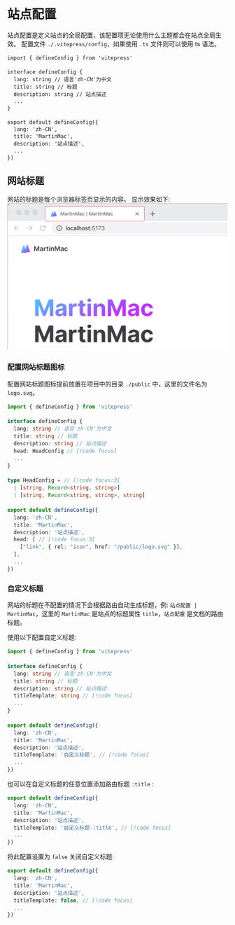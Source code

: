 # 站点配置

站点配置是定义站点的全局配置，该配置项无论使用什么主题都会在站点全局生效。
配置文件 `./.vitepress/config`，如果使用 `.ts` 文件则可以使用 ts 语法。

```ts{4-6,11-13}
import { defineConfig } from 'vitepress'

interface defineConfig {
  lang: string // 语言'zh-CN'为中文
  title: string // 标题
  description: string // 站点描述
  ...
}

export default defineConfig({
  lang: 'zh-CN',
  title: 'MartinMac',
  description: '站点描述',
  ...
})
```

## 网站标题

网站的标题是每个浏览器标签页显示的内容。
显示效果如下:
![网站标题](/public/images/title.png)

### 配置网站标题图标

配置网站标题图标提前放置在项目中的目录 `./public` 中，这里的文件名为 `logo.svg`。

```ts
import { defineConfig } from 'vitepress'

interface defineConfig {
  lang: string // 语言'zh-CN'为中文
  title: string // 标题
  description: string // 站点描述
  head: HeadConfig // [!code focus]
  ...
}

type HeadConfig = // [!code focus:3]
  | [string, Record<string, string>]
  | [string, Record<string, string>, string]

export default defineConfig({
  lang: 'zh-CN',
  title: 'MartinMac',
  description: '站点描述',
  head: [ // [!code focus:3]
    ["link", { rel: "icon", href: "/public/logo.svg" }],
  ],
  ...
})
```

### 自定义标题

网站的标题在不配置的情况下会根据路由自动生成标题，例: `站点配置 | MartinMac`，这里的 `MartinMac` 是站点的标题属性 `title`，`站点配置` 是文档的路由标题。

使用以下配置自定义标题:

```ts
import { defineConfig } from 'vitepress'

interface defineConfig {
  lang: string // 语言'zh-CN'为中文
  title: string // 标题
  description: string // 站点描述
  titleTemplate: string // [!code focus]
  ...
}

export default defineConfig({
  lang: 'zh-CN',
  title: 'MartinMac',
  description: '站点描述',
  titleTemplate: '自定义标题', // [!code focus]
  ...
})
```

也可以在自定义标题的任意位置添加路由标题 `:title` :

```ts
export default defineConfig({
  lang: 'zh-CN',
  title: 'MartinMac',
  description: '站点描述',
  titleTemplate: '自定义标题-:title', // [!code focus]
  ...
})
```

将此配置设置为 `false` 关闭自定义标题:

```ts
export default defineConfig({
  lang: 'zh-CN',
  title: 'MartinMac',
  description: '站点描述',
  titleTemplate: false, // [!code focus]
  ...
})
```
